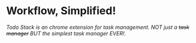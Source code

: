 # Workflow, Simplified!
*Todo Stack is an chrome extension for task management. NOT just a ~~task manager~~ BUT the simplest task manager EVER!.*
